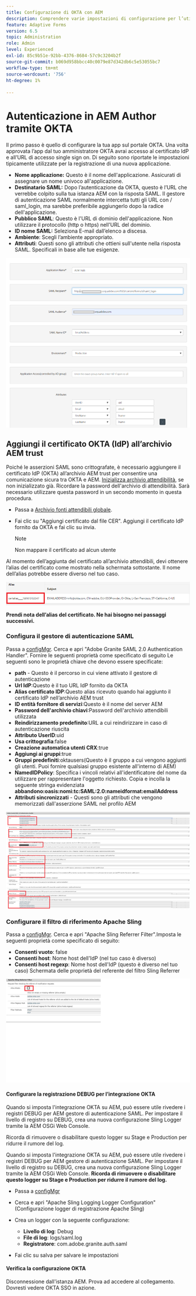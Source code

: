 ```yaml
---
title: Configurazione di OKTA con AEM
description: Comprendere varie impostazioni di configurazione per l’utilizzo del single sign-on con okta
feature: Adaptive Forms
version: 6.5
topic: Administration
role: Admin
level: Experienced
exl-id: 85c9b51e-92bb-4376-8684-57c9c3204b2f
source-git-commit: b069d958bbcc40c0079e87d342db6c5e53055bc7
workflow-type: tm+mt
source-wordcount: '756'
ht-degree: 1%

---
```


# Autenticazione in AEM Author tramite OKTA

Il primo passo è quello di configurare la tua app sul portale OKTA. Una volta approvata l’app dal tuo amministratore OKTA avrai accesso al certificato IdP e all’URL di accesso single sign on. Di seguito sono riportate le impostazioni tipicamente utilizzate per la registrazione di una nuova applicazione.

* **Nome applicazione:** Questo è il nome dell&#39;applicazione. Assicurati di assegnare un nome univoco all&#39;applicazione.
* **Destinatario SAML:** Dopo l’autenticazione da OKTA, questo è l’URL che verrebbe colpito sulla tua istanza AEM con la risposta SAML. Il gestore di autenticazione SAML normalmente intercetta tutti gli URL con / saml_login, ma sarebbe preferibile aggiungerlo dopo la radice dell&#39;applicazione.
* **Pubblico SAML**: Questo è l&#39;URL di dominio dell&#39;applicazione. Non utilizzare il protocollo (http o https) nell&#39;URL del dominio.
* **ID nome SAML:** Seleziona E-mail dall’elenco a discesa.
* **Ambiente**: Scegli l’ambiente appropriato.
* **Attributi**: Questi sono gli attributi che ottieni sull&#39;utente nella risposta SAML. Specificali in base alle tue esigenze.


![okta-application](assets/okta-app-settings-blurred.PNG)


## Aggiungi il certificato OKTA (IdP) all’archivio AEM trust

Poiché le asserzioni SAML sono crittografate, è necessario aggiungere il certificato IdP (OKTA) all’archivio AEM trust per consentire una comunicazione sicura tra OKTA e AEM.
[Inizializza archivio attendibilità](http://localhost:4502/libs/granite/security/content/truststore.html), se non inizializzato già.
Ricordare la password dell&#39;archivio di attendibilità. Sarà necessario utilizzare questa password in un secondo momento in questa procedura.

* Passa a [Archivio fonti attendibili globale](http://localhost:4502/libs/granite/security/content/truststore.html).
* Fai clic su &quot;Aggiungi certificato dal file CER&quot;. Aggiungi il certificato IdP fornito da OKTA e fai clic su invia.

   >[!NOTE]
   >
   >Non mappare il certificato ad alcun utente

Al momento dell’aggiunta del certificato all’archivio attendibili, devi ottenere l’alias del certificato come mostrato nella schermata sottostante. Il nome dell’alias potrebbe essere diverso nel tuo caso.

![Alias certificato](assets/cert-alias.PNG)

**Prendi nota dell’alias del certificato. Ne hai bisogno nei passaggi successivi.**

### Configura il gestore di autenticazione SAML

Passa a [configMgr](http://localhost:4502/system/console/configMgr).
Cerca e apri &quot;Adobe Granite SAML 2.0 Authentication Handler&quot;.
Fornire le seguenti proprietà come specificato di seguito Le seguenti sono le proprietà chiave che devono essere specificate:

* **path** - Questo è il percorso in cui viene attivato il gestore di autenticazione
* **Url IdP**:Questo è il tuo URL IdP fornito da OKTA
* **Alias certificato IDP**:Questo alias ricevuto quando hai aggiunto il certificato IdP nell’archivio AEM trust
* **ID entità fornitore di servizi**:Questo è il nome del server AEM
* **Password dell&#39;archivio chiavi**:Password dell&#39;archivio attendibili utilizzata
* **Reindirizzamento predefinito**:URL a cui reindirizzare in caso di autenticazione riuscita
* **Attributo UserID**:uid
* **Usa crittografia**:false
* **Creazione automatica utenti CRX**:true
* **Aggiungi ai gruppi**:true
* **Gruppi predefiniti**:oktausers(Questo è il gruppo a cui vengono aggiunti gli utenti. Puoi fornire qualsiasi gruppo esistente all&#39;interno di AEM)
* **NamedIDPolicy**: Specifica i vincoli relativi all&#39;identificatore del nome da utilizzare per rappresentare l&#39;oggetto richiesto. Copia e incolla la seguente stringa evidenziata **abbandono:oasis:nomi:tc:SAML:2.0:nameidformat:emailAddress**
* **Attributi sincronizzati** - Questi sono gli attributi che vengono memorizzati dall&#39;asserzione SAML nel profilo AEM

![saml-authentication-handler](assets/saml-authentication-settings-blurred.PNG)

### Configurare il filtro di riferimento Apache Sling

Passa a [configMgr](http://localhost:4502/system/console/configMgr).
Cerca e apri &quot;Apache Sling Referrer Filter&quot;.Imposta le seguenti proprietà come specificato di seguito:

* **Consenti vuoto**: false
* **Consenti host**: Nome host dell&#39;IdP (nel tuo caso è diverso)
* **Consenti host regexp**: Nome host dell&#39;IdP (questo è diverso nel tuo caso) Schermata delle proprietà del referente del filtro Sling Referrer

![referrer-filter](assets/okta-referrer.png)

#### Configurare la registrazione DEBUG per l’integrazione OKTA

Quando si imposta l&#39;integrazione OKTA su AEM, può essere utile rivedere i registri DEBUG per AEM gestore di autenticazione SAML. Per impostare il livello di registro su DEBUG, crea una nuova configurazione Sling Logger tramite la AEM OSGi Web Console.

Ricorda di rimuovere o disabilitare questo logger su Stage e Production per ridurre il rumore del log.

Quando si imposta l&#39;integrazione OKTA su AEM, può essere utile rivedere i registri DEBUG per AEM gestore di autenticazione SAML. Per impostare il livello di registro su DEBUG, crea una nuova configurazione Sling Logger tramite la AEM OSGi Web Console.
**Ricorda di rimuovere o disabilitare questo logger su Stage e Production per ridurre il rumore del log.**
* Passa a [configMgr](http://localhost:4502/system/console/configMgr)

* Cerca e apri &quot;Apache Sling Logging Logger Configuration&quot; (Configurazione logger di registrazione Apache Sling)
* Crea un logger con la seguente configurazione:
   * **Livello di log**: Debug
   * **File di log**: logs/saml.log
   * **Registratore**: com.adobe.granite.auth.saml
* Fai clic su salva per salvare le impostazioni

#### Verifica la configurazione OKTA

Disconnessione dall&#39;istanza AEM. Prova ad accedere al collegamento. Dovresti vedere OKTA SSO in azione.
